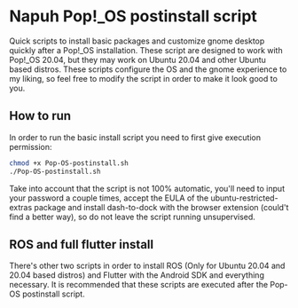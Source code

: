 # Napuh Pop!_OS postinstall script
Quick scripts to install basic packages and customize gnome desktop quickly after a Pop!_OS installation.
These script are designed to work with Pop!_OS 20.04, but they may work on Ubuntu 20.04 and other Ubuntu based distros. 
These scripts configure the OS and the gnome experience to my liking, so feel free to modify the script in order to make it look good to you. 
## How to run
In order to run the basic install script you need to first give execution permission:
```bash
chmod +x Pop-OS-postinstall.sh
./Pop-OS-postinstall.sh
```
Take into account that the script is not 100% automatic, you'll need to input your password a couple times, accept the EULA of the ubuntu-restricted-extras package and install dash-to-dock with the browser extension (could't find a better way), so do not leave the script running unsupervised.  
## ROS and full flutter install
There's other two scripts in order to install ROS (Only for Ubuntu 20.04 and 20.04 based distros) and Flutter with the Android SDK and everything necessary.
It is recommended that these scripts are executed after the Pop-OS postinstall script.
